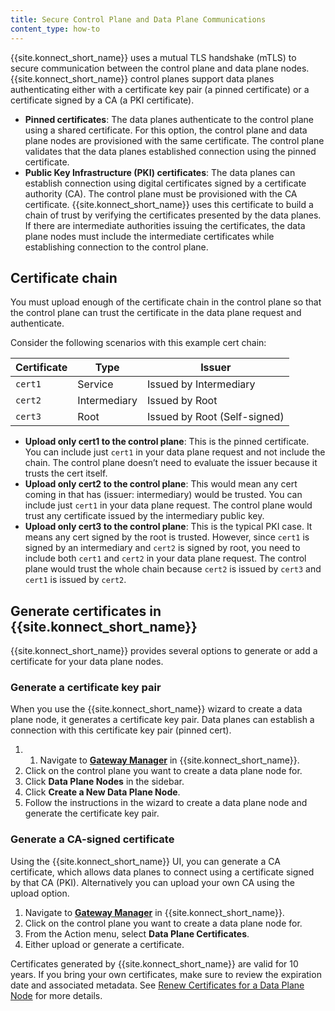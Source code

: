 ```yaml
---
title: Secure Control Plane and Data Plane Communications 
content_type: how-to
---
```


{{site.konnect_short_name}} uses a mutual TLS handshake (mTLS) to secure communication between the control plane and data plane nodes. {{site.konnect_short_name}} control planes support data planes authenticating either with a certificate key pair (a pinned certificate) or a certificate signed by a CA (a PKI certificate).
* **Pinned certificates**: The data planes authenticate to the control plane using a shared certificate. For this option, the control plane and data plane nodes are provisioned with the same certificate. The control plane validates that the data planes established connection using the pinned certificate. 
* **Public Key Infrastructure (PKI) certificates**: The data planes can establish connection using digital certificates signed by a certificate authority (CA). The control plane must be provisioned with the CA certificate. {{site.konnect_short_name}} uses this certificate to build a chain of trust by verifying the certificates presented by the data planes.  If there are intermediate authorities issuing the certificates, the data plane nodes must include the intermediate certificates while establishing connection to the control plane.

## Certificate chain 
You must upload enough of the certificate chain in the control plane so that the control plane can trust the certificate in the data plane request and authenticate.

Consider the following scenarios with this example cert chain:

| Certificate | Type         | Issuer                   |
|-------------|--------------|--------------------------|
| `cert1`     | Service      | Issued by Intermediary   |
| `cert2`     | Intermediary | Issued by Root           |
| `cert3`     | Root         | Issued by Root (Self-signed) |

* **Upload only cert1 to the control plane**: This is the pinned certificate. You can include just `cert1` in your data plane request and not include the chain. The control plane doesn’t need to evaluate the issuer because it trusts the cert itself.
* **Upload only cert2 to the control plane**: This would mean any cert coming in that has (issuer: intermediary) would be trusted. You can include just `cert1` in your data plane request. The control plane would trust any certificate issued by the intermediary public key. 
* **Upload only cert3 to the control plane**: This is the typical PKI case. It means any cert signed by the root is trusted. However, since `cert1` is signed by an intermediary and `cert2` is signed by root, you need to include both `cert1` and `cert2` in your data plane request. The control plane would trust the whole chain because `cert2` is issued by `cert3` and `cert1` is issued by `cert2`.

## Generate certificates in {{site.konnect_short_name}} 
{{site.konnect_short_name}} provides several options to generate or add a certificate for your data plane nodes. 

### Generate a certificate key pair

When you use the {{site.konnect_short_name}} wizard to create a data plane node, it generates a certificate key pair. Data planes can establish a connection with this certificate key pair (pinned cert).

1. 1.  Navigate to [**Gateway Manager**](https://cloud.konghq.com/gateway-manager/) in {{site.konnect_short_name}}.
1. Click on the control plane you want to create a data plane node for.
1. Click **Data Plane Nodes** in the sidebar.
1. Click **Create a New Data Plane Node**. 
1. Follow the instructions in the wizard to create a data plane node and generate the certificate key pair.

### Generate a CA-signed certificate

Using the {{site.konnect_short_name}} UI, you can generate a CA certificate, which allows data planes to connect using a certificate signed by that CA (PKI). Alternatively you can upload your own CA using the upload option.

1.  Navigate to [**Gateway Manager**](https://cloud.konghq.com/gateway-manager/) in {{site.konnect_short_name}}.
1. Click on the control plane you want to create a data plane node for.
1. From the Action menu, select **Data Plane Certificates**. 
1. Either upload or generate a certificate.

Certificates generated by {{site.konnect_short_name}} are valid for 10 years. If you bring your own certificates, make sure to review the expiration date and associated metadata. See [Renew Certificates for a Data Plane Node](/konnect/gateway-manager/data-plane-nodes/renew-certificates/) for more details.
